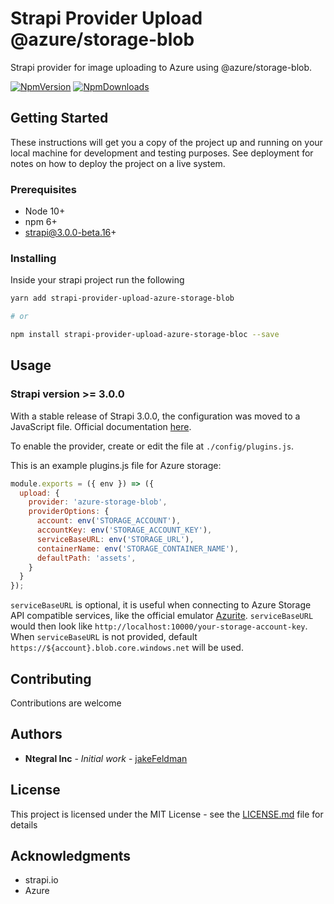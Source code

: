 # Strapi Provider Upload @azure/storage-blob
Strapi provider for image uploading to Azure using @azure/storage-blob.

[![NpmVersion](https://img.shields.io/npm/v/strapi-provider-upload-azure-storage-blob.svg)](https://www.npmjs.com/package/strapi-provider-upload-azure-storage-blob) [![NpmDownloads](https://img.shields.io/npm/dt/strapi-provider-upload-azure-storage-blob.svg)](https://www.npmjs.com/package/strapi-provider-upload-azure-storage)

## Getting Started

These instructions will get you a copy of the project up and running on your local machine for development and testing purposes. See deployment for notes on how to deploy the project on a live system.

### Prerequisites

* Node 10+
* npm 6+
* strapi@3.0.0-beta.16+

### Installing

Inside your strapi project run the following

```sh
yarn add strapi-provider-upload-azure-storage-blob

# or

npm install strapi-provider-upload-azure-storage-bloc --save
```

## Usage

### Strapi version >= 3.0.0

With a stable release of Strapi 3.0.0, the configuration was moved to a JavaScript file. Official documentation [here](https://strapi.io/documentation/developer-docs/latest/development/plugins/upload.html#using-a-provider).

To enable the provider, create or edit the file at ```./config/plugins.js```.

This is an example plugins.js file for Azure storage:
```JavaScript
module.exports = ({ env }) => ({
  upload: {
    provider: 'azure-storage-blob',
    providerOptions: {
      account: env('STORAGE_ACCOUNT'),
      accountKey: env('STORAGE_ACCOUNT_KEY'),
      serviceBaseURL: env('STORAGE_URL'),
      containerName: env('STORAGE_CONTAINER_NAME'),
      defaultPath: 'assets',
    }
  }
});
```

`serviceBaseURL` is optional, it is useful when connecting to Azure Storage API compatible services, like the official emulator [Azurite](https://github.com/Azure/Azurite/). `serviceBaseURL` would then look like `http://localhost:10000/your-storage-account-key`.  
When `serviceBaseURL` is not provided, default `https://${account}.blob.core.windows.net` will be used.

## Contributing

Contributions are welcome

## Authors

* **Ntegral Inc** - *Initial work* - [jakeFeldman](https://github.com/ntegral)

## License

This project is licensed under the MIT License - see the [LICENSE.md](LICENSE.md) file for details

## Acknowledgments

* strapi.io
* Azure